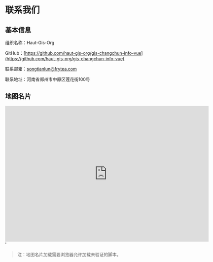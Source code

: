 
# 联系我们

## 基本信息

组织名称：Haut-Gis-Org

GitHub：[https://github.com/haut-gis-org/gis-changchun-info-vue](https://github.com/haut-gis-org/gis-changchun-info-vue)

联系邮箱：songtianlun@frytea.com

联系地址：河南省郑州市中原区莲花街100号

## 地图名片

<iframe width='660' height='440' frameborder='0' scrolling='no' marginheight='0' marginwidth='0' src='http://f.amap.com/1nLqy_06D6TrS'></iframe>'

>注：地图名片加载需要浏览器允许加载未验证的脚本。
